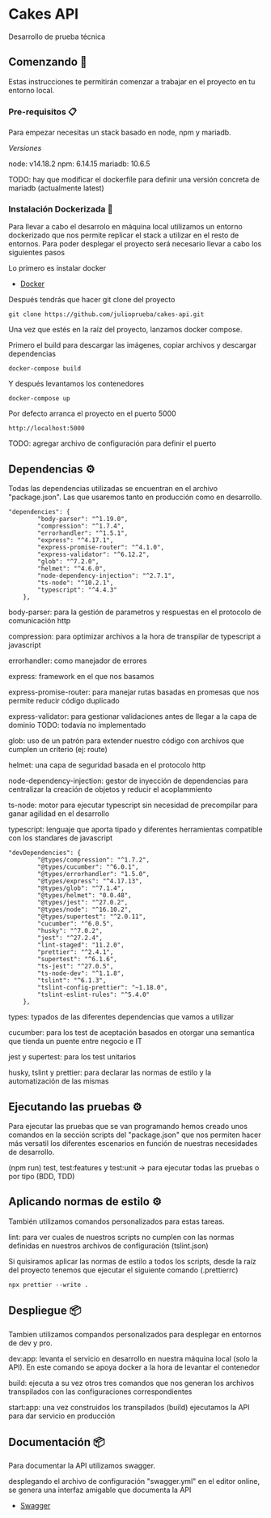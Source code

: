 # Cakes API

Desarrollo de prueba técnica

## Comenzando 🚀

Estas instrucciones te permitirán comenzar a trabajar en el proyecto en tu entorno local.

### Pre-requisitos 📋

Para empezar necesitas un stack basado en node, npm y mariadb.

_Versiones_

node: v14.18.2
npm: 6.14.15
mariadb: 10.6.5

TODO: hay que modificar el dockerfile para definir una versión concreta de mariadb (actualmente latest)

### Instalación Dockerizada 🔧

Para llevar a cabo el desarrolo en máquina local utilizamos un entorno dockerizado que nos permite replicar el stack a utilizar en el resto de entornos. Para poder desplegar el proyecto será necesario llevar a cabo los siguientes pasos

Lo primero es instalar docker

-   [Docker](https://www.docker.com/get-started)

Después tendrás que hacer git clone del proyecto

```
git clone https://github.com/julioprueba/cakes-api.git
```

Una vez que estés en la raíz del proyecto, lanzamos docker compose.

Primero el build para descargar las imágenes, copiar archivos y descargar dependencias

```
docker-compose build
```

Y después levantamos los contenedores

```
docker-compose up
```

Por defecto arranca el proyecto en el puerto 5000

```
http://localhost:5000
```

TODO: agregar archivo de configuración para definir el puerto

## Dependencias ⚙️

Todas las dependencias utilizadas se encuentran en el archivo "package.json". Las que usaremos tanto en producción como en desarrollo.

```
"dependencies": {
        "body-parser": "^1.19.0",
        "compression": "^1.7.4",
        "errorhandler": "^1.5.1",
        "express": "^4.17.1",
        "express-promise-router": "^4.1.0",
        "express-validator": "^6.12.2",
        "glob": "^7.2.0",
        "helmet": "^4.6.0",
        "node-dependency-injection": "^2.7.1",
        "ts-node": "^10.2.1",
        "typescript": "^4.4.3"
    },
```

body-parser: para la gestión de parametros y respuestas en el protocolo de comunicación http

compression: para optimizar archivos a la hora de transpilar de typescript a javascript

errorhandler: como manejador de errores

express: framework en el que nos basamos

express-promise-router: para manejar rutas basadas en promesas que nos permite reducir código duplicado

express-validator: para gestionar validaciones antes de llegar a la capa de dominio TODO: todavía no implementado

glob: uso de un patrón para extender nuestro código con archivos que cumplen un criterio (ej: route)

helmet: una capa de seguridad basada en el protocolo http

node-dependency-injection: gestor de inyección de dependencias para centralizar la creación de objetos y reducir el acoplammiento

ts-node: motor para ejecutar typescript sin necesidad de precompilar para ganar agilidad en el desarrollo

typescript: lenguaje que aporta tipado y diferentes herramientas compatible con los standares de javascript

```
"devDependencies": {
        "@types/compression": "^1.7.2",
        "@types/cucumber": "^6.0.1",
        "@types/errorhandler": "1.5.0",
        "@types/express": "^4.17.13",
        "@types/glob": "^7.1.4",
        "@types/helmet": "0.0.48",
        "@types/jest": "^27.0.2",
        "@types/node": "^16.10.2",
        "@types/supertest": "^2.0.11",
        "cucumber": "^6.0.5",
        "husky": "^7.0.2",
        "jest": "^27.2.4",
        "lint-staged": "11.2.0",
        "prettier": "^2.4.1",
        "supertest": "^6.1.6",
        "ts-jest": "^27.0.5",
        "ts-node-dev": "^1.1.8",
        "tslint": "^6.1.3",
        "tslint-config-prettier": "~1.18.0",
        "tslint-eslint-rules": "^5.4.0"
    },
```

types: typados de las diferentes dependencias que vamos a utilizar

cucumber: para los test de aceptación basados en otorgar una semantica que tienda un puente entre negocio e IT

jest y supertest: para los test unitarios

husky, tslint y prettier: para declarar las normas de estilo y la automatización de las mismas

## Ejecutando las pruebas ⚙️

Para ejecutar las pruebas que se van programando hemos creado unos comandos en la sección scripts del "package.json" que nos permiten hacer más versatil los diferentes escenarios en función de nuestras necesidades de desarrollo.

(npm run) test, test:features y test:unit -> para ejecutar todas las pruebas o por tipo (BDD, TDD)

## Aplicando normas de estilo ⚙️

También utilizamos comandos personalizados para estas tareas.

lint: para ver cuales de nuestros scripts no cumplen con las normas definidas en nuestros archivos de configuración (tslint.json)

Si quisiramos aplicar las normas de estilo a todos los scripts, desde la raíz del proyecto tenemos que ejecutar el siguiente comando (.prettierrc)

```
npx prettier --write .
```

## Despliegue 📦

Tambien utilizamos compandos personalizados para desplegar en entornos de dev y pro.

dev:app: levanta el servicio en desarrollo en nuestra máquina local (solo la API). En este comando se apoya docker a la hora de levantar el contenedor

build: ejecuta a su vez otros tres comandos que nos generan los archivos transpilados con las configuraciones correspondientes

start:app: una vez construidos los transpilados (build) ejecutamos la API para dar servicio en producción

## Documentación 📦

Para documentar la API utilizamos swagger.

desplegando el archivo de configuración "swagger.yml" en el editor online, se genera una interfaz amigable que documenta la API

-   [Swagger](https://swagger.io/tools/swagger-editor/)
